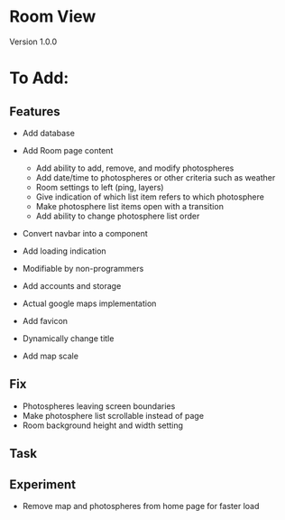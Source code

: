 # Room View
Version 1.0.0

# To Add:

## Features
- Add database

- Add Room page content
  - Add ability to add, remove, and modify photospheres
  - Add date/time to photospheres or other criteria such as weather
  - Room settings to left (ping, layers)
  - Give indication of which list item refers to which photosphere
  - Make photosphere list items open with a transition
  - Add ability to change photosphere list order

- Convert navbar into a component
- Add loading indication
- Modifiable by non-programmers
- Add accounts and storage
- Actual google maps implementation
- Add favicon
- Dynamically change title
- Add map scale

## Fix
- Photospheres leaving screen boundaries
- Make photosphere list scrollable instead of page
- Room background height and width setting

## Task

## Experiment
- Remove map and photospheres from home page for faster load
